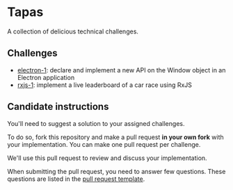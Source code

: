 # Tapas
A collection of delicious technical challenges.

## Challenges
- [electron-1](https://github.com/getstation/tapas/tree/master/electron-1): declare and implement a new API on the Window object in an Electron application
- [rxjs-1](https://github.com/getstation/tapas/tree/master/rxjs-1): implement a live leaderboard of a car race using RxJS

## Candidate instructions
You'll need to suggest a solution to your assigned challenges.

To do so, fork this repository and make a pull request **in your own fork**
with your implementation. You can make one pull request per challenge.

We'll use this pull request to review and discuss your implementation.

When submitting the pull request, you need to answer few questions. These questions are listed in the [pull request template](https://github.com/getstation/tapas/tree/master/.github/pull_request_template.md).
